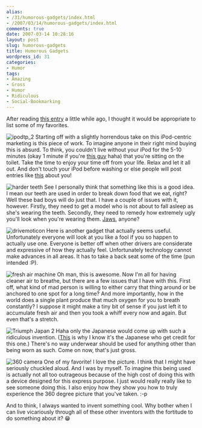 ```yaml
---
alias:
- /31/humorous-gadgets/index.html
- /2007/03/14/humorous-gadgets/index.html
comments: true
date: 2007-03-14 10:28:16
layout: post
slug: humorous-gadgets
title: Humorous Gadgets
wordpress_id: 31
categories:
- Humor
tags:
- Amazing
- Gross
- Humor
- Ridiculous
- Social-Bookmarking
---
```


After reading [this entry](http://www.techeblog.com/index.php/tech-gadget/top-10-funniest-gadgets) a little while ago, I thought it would be appropriate to list some of my favorites.




![ipodtp_2](http://farm1.static.flickr.com/172/420716497_3166567d7c_o.jpg)
Starting off with a slightly horrendous take on this iPod-centric marketing is this piece of work. To imagine anyone in their right mind buying this is absurd. To think, you couldn't live without your iPod for the 5-10 minutes (okay 1 minute if you're [this guy](http://www.xanga.com/fonghwang) haha) that you're sitting on the toilet. Take the time to enjoy your time off from your life. Relax and let it all out. And don't touch your iPod before washing or else people will post entries like [this](http://www.goingthewongway.com/2007/03/07/a-scary-thought/) about you!



![harder teeth](http://farm1.static.flickr.com/184/420716505_f45089498b_o.jpg)
See I personally think that something like this is a good idea. I mean our teeth are used in order to break down food that we eat, right? Well these bad boys will do just that. I have a couple of issues with it, however. Firstly, they need to get a model who is not about to fall asleep as she's wearing the teeth. Secondly, they need to remedy how extremely ugly you'll look when you're wearing them. [Jaws](http://en.wikipedia.org/wiki/Jaws_%28James_Bond%29), anyone?



![drivemoticon](http://farm1.static.flickr.com/184/420716495_b0438c971d_o.jpg)
Here is another gadget that actually seems useful. Unfortunately everyone will look at you like a fool if you so happen to actually use one. Everyone is better off when other drivers are considerate and expressive of how they actually feel. Unfortunately technology cannot make advances in all areas. It has to take a back seat some of the time (pun intended :P).



![fresh air machine](http://farm1.static.flickr.com/128/420716507_6a407be63b_o.jpg)
Oh man, this is awesome. Now I'm all for having cleaner air to breathe, but there are a few issues that I have with this. First off, what kind of mad person is willing to either carry that thing around or be anchored to one spot for a long time? And more importantly, how in the world does a single plant produce that much oxygen for you to breath constantly? I suppose it might make a tiny bit of sense if you just left it to accumulate fresh air and then you took a whiff every now and again. But even that's a stretch.



![Triumph Japan 2](http://farm1.static.flickr.com/173/421254893_c86d19fdb2_o.jpg)
Haha only the Japanese would come up with such a ridiculous invention. ([This](http://www.triumphjapan.com/release/unique/2006110700166.html) is why I know it's the Japanese who get credit for this one.) There's no way underwear should be used for anything other than being worn as such. Come on now, that's just gross.



![360 camera](http://farm1.static.flickr.com/177/420716502_8fafc806f5_o.jpg)
One of my favorite! I love the picture. I think that I might have seriously chuckled aloud. And I was by myself. To imagine this being used is actually not all too outrageous because of the high cost of doing this with a device designed for this express purpose. I just would really really like to see someone doing this. I also enjoy how they show you how to truly experience the 360 degree picture that you've taken. :-p



And to think, I always wanted to invent something cool. Why bother when I can live vicariously through all of these other inventors with the fortitude to do something about it?
:grin:

